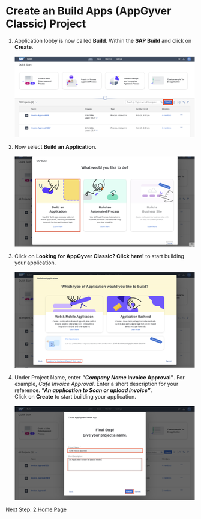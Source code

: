 # Create an Build Apps (AppGyver Classic) Project

1. Application lobby is now called <b>Build</b>. Within the <b>SAP Build</b> and click on <b>Create</b>.<br><br>
![Create the project](images/1.png)

2. Now select <b>Build an Application</b>. <br><br>
![Build App](images/2.png)

3. Click on <b>Looking for AppGyver Classic? Click here!</b> to start building your application.<br><br>
![Name the project](images/3.png)

4. Under Project Name, enter <b><i>"Company Name</i> Invoice Approval"</b>. For example, <i>Cafe Invoice Approval</i>.
Enter a short description for your reference. <b><i>"An application to Scan or upload invoice”</b></i>. <br>
Click on <b>Create</b> to start building your application. <br><br>
![](images/4.png)

Next Step: <a href=https://github.com/SAP-samples/process-automation-enablement/blob/main/Workshops/LCNC_Roadshow%20-%20simplified/Build%20Apps/2%20Home%20Page/readme.md> 2 Home Page</a>

